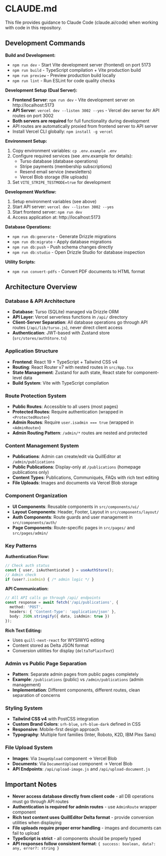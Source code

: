 # CLAUDE.md

This file provides guidance to Claude Code (claude.ai/code) when working with code in this repository.

## Development Commands

**Build and Development:**
- `npm run dev` - Start Vite development server (frontend) on port 5173
- `npm run build` - TypeScript compilation + Vite production build
- `npm run preview` - Preview production build locally
- `npm run lint` - Run ESLint for code quality checks

**Development Setup (Dual Server):**
- **Frontend Server**: `npm run dev` - Vite development server on http://localhost:5173
- **API Server**: `vercel dev --listen 3002 --yes` - Vercel dev server for API routes on port 3002
- **Both servers are required** for full functionality during development
- API routes are automatically proxied from frontend server to API server
- Install Vercel CLI globally: `npm install -g vercel`

**Environment Setup:**
1. Copy environment variables: `cp .env.example .env`
2. Configure required services (see .env.example for details):
   - Turso database (database operations)
   - Stripe payments (membership subscriptions)
   - Resend email service (newsletters)
   - Vercel Blob storage (file uploads)
3. Set `VITE_STRIPE_TESTMODE=true` for development

**Development Workflow:**
1. Setup environment variables (see above)
2. Start API server: `vercel dev --listen 3002 --yes`
3. Start frontend server: `npm run dev`
4. Access application at: http://localhost:5173

**Database Operations:**
- `npm run db:generate` - Generate Drizzle migrations
- `npm run db:migrate` - Apply database migrations
- `npm run db:push` - Push schema changes directly
- `npm run db:studio` - Open Drizzle Studio for database inspection

**Utility Scripts:**
- `npm run convert-pdfs` - Convert PDF documents to HTML format

## Architecture Overview

### Database & API Architecture
- **Database**: Turso (SQLite) managed via Drizzle ORM
- **API Layer**: Vercel serverless functions in `/api/` directory
- **Client-Server Separation**: All database operations go through API routes (`/api/lib/turso.js`), never direct client access
- **Authentication**: JWT-based with Zustand store (`src/stores/authStore.ts`)

### Application Structure
- **Frontend**: React 19 + TypeScript + Tailwind CSS v4
- **Routing**: React Router v7 with nested routes in `src/App.tsx`
- **State Management**: Zustand for auth state, React state for component-level data
- **Build System**: Vite with TypeScript compilation

### Route Protection System
- **Public Routes**: Accessible to all users (most pages)
- **Protected Routes**: Require authentication (wrapped in `<ProtectedRoute>`)
- **Admin Routes**: Require `user.isadmin === true` (wrapped in `<AdminRoute>`)
- **Admin Routing Pattern**: `/admin/*` routes are nested and protected

### Content Management System
- **Publications**: Admin can create/edit via QuillEditor at `/admin/publications`
- **Public Publications**: Display-only at `/publications` (homepage publications only)
- **Content Types**: Publications, Communiqués, FAQs with rich text editing
- **File Uploads**: Images and documents via Vercel Blob storage

### Component Organization
- **UI Components**: Reusable components in `src/components/ui/`
- **Layout Components**: Header, Footer, Layout in `src/components/layout/`
- **Auth Components**: Route guards and user management in `src/components/auth/`
- **Page Components**: Route-specific pages in `src/pages/` and `src/pages/admin/`

### Key Patterns

**Authentication Flow:**
```typescript
// Check auth status
const { user, isAuthenticated } = useAuthStore();
// Admin check
if (user?.isadmin) { /* admin logic */ }
```

**API Communication:**
```typescript
// All API calls go through /api/ endpoints
const response = await fetch('/api/publications', {
  method: 'POST',
  headers: { 'Content-Type': 'application/json' },
  body: JSON.stringify({ data, isAdmin: true })
});
```

**Rich Text Editing:**
- Uses `quill-next-react` for WYSIWYG editing
- Content stored as Delta JSON format
- Conversion utilities for display (`deltaToPlainText`)

### Admin vs Public Page Separation
- **Pattern**: Separate admin pages from public pages completely
- **Example**: `/publications` (public) vs `/admin/publications` (admin management)
- **Implementation**: Different components, different routes, clean separation of concerns

### Styling System
- **Tailwind CSS v4** with PostCSS integration
- **Custom Brand Colors**: `srh-blue`, `srh-blue-dark` defined in CSS
- **Responsive**: Mobile-first design approach
- **Typography**: Multiple font families (Inter, Roboto, K2D, IBM Plex Sans)

### File Upload System
- **Images**: Via `ImageUpload` component → Vercel Blob
- **Documents**: Via `DocumentUpload` component → Vercel Blob
- **API Endpoints**: `/api/upload-image.js` and `/api/upload-document.js`

## Important Notes

- **Never access database directly from client code** - all DB operations must go through API routes
- **Authentication is required for admin routes** - use `AdminRoute` wrapper component
- **Rich text content uses QuillEditor Delta format** - provide conversion utilities when displaying
- **File uploads require proper error handling** - images and documents can fail to upload
- **TypeScript is strict** - all components should be properly typed
- **API responses follow consistent format**: `{ success: boolean, data?: any, error?: string }`